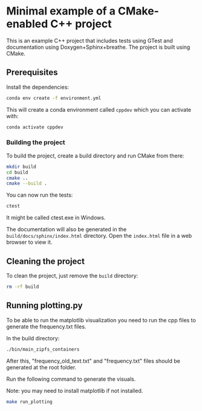 # Minimal example of a CMake-enabled C++ project

This is an example C++ project that includes tests using GTest and documentation using Doxygen+Sphinx+breathe. The project is built using CMake.

## Prerequisites

Install the dependencies:

```bash
conda env create -f environment.yml
```

This will create a conda environment called `cppdev` which you can activate with:

```bash
conda activate cppdev
```

### Building the project

To build the project, create a build directory and run CMake from there:

```bash
mkdir build
cd build
cmake ..
cmake --build .
```

You can now run the tests:

```bash
ctest
```

It might be called ctest.exe in Windows.

The documentation will also be generated in the `build/docs/sphinx/index.html` directory. Open the `index.html` file in a web browser to view it.

## Cleaning the project

To clean the project, just remove the `build` directory:

```bash
rm -rf build
```

## Running plotting.py

To be able to run the matplotlib visualization you need to run the cpp files to generate the frequency.txt files.

In the build directory:

```bash
./bin/main_zipfs_containers
```

After this, "frequency_old_text.txt" and "frequency.txt" files should be generated at the root folder.

Run the following command to generate the visuals.

Note: you may need to install matplotlib if not installed.

```bash
make run_plotting
```
